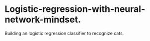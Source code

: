 # Logistic-regression-with-neural-network-mindset.
Building an logistic regression classifier to recognize cats. 
